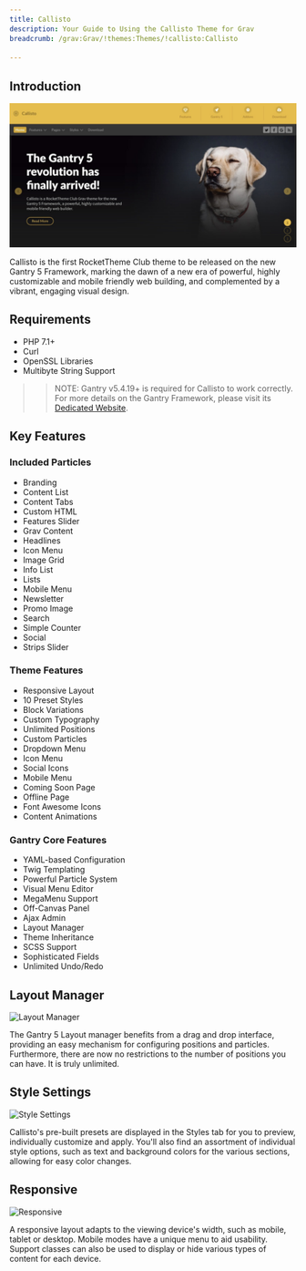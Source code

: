 ```yaml
---
title: Callisto
description: Your Guide to Using the Callisto Theme for Grav
breadcrumb: /grav:Grav/!themes:Themes/!callisto:Callisto

---
```


Introduction
-----

![](assets/callisto.jpeg)

Callisto is the first RocketTheme Club theme to be released on the new Gantry 5 Framework, marking the dawn of a new era of powerful, highly customizable and mobile friendly web building, and complemented by a vibrant, engaging visual design.

Requirements
-----
* PHP 7.1+
* Curl
* OpenSSL Libraries
* Multibyte String Support

>> NOTE: Gantry v5.4.19+ is required for Callisto to work correctly. For more details on the Gantry Framework, please visit its [Dedicated Website](http://gantry.org).

Key Features
-----


### Included Particles

* Branding
* Content List
* Content Tabs
* Custom HTML
* Features Slider
* Grav Content
* Headlines
* Icon Menu
* Image Grid
* Info List
* Lists
* Mobile Menu
* Newsletter
* Promo Image
* Search
* Simple Counter
* Social
* Strips Slider 

### Theme Features

* Responsive Layout
* 10 Preset Styles
* Block Variations
* Custom Typography
* Unlimited Positions
* Custom Particles
* Dropdown Menu
* Icon Menu
* Social Icons
* Mobile Menu
* Coming Soon Page
* Offline Page
* Font Awesome Icons
* Content Animations 

### Gantry Core Features

* YAML-based Configuration
* Twig Templating
* Powerful Particle System
* Visual Menu Editor
* MegaMenu Support
* Off-Canvas Panel
* Ajax Admin
* Layout Manager
* Theme Inheritance
* SCSS Support
* Sophisticated Fields
* Unlimited Undo/Redo

## Layout Manager

![Layout Manager](ft-2.jpg)

The Gantry 5 Layout manager benefits from a drag and drop interface, providing an easy mechanism for configuring positions and particles. Furthermore, there are now no restrictions to the number of positions you can have. It is truly unlimited.

## Style Settings

![Style Settings](ft-3.jpg)

Callisto's pre-built presets are displayed in the Styles tab for you to preview, individually customize and apply. You'll also find an assortment of individual style options, such as text and background colors for the various sections, allowing for easy color changes.

## Responsive

![Responsive](ft-4.jpg)

A responsive layout adapts to the viewing device's width, such as mobile, tablet or desktop. Mobile modes have a unique menu to aid usability. Support classes can also be used to display or hide various types of content for each device.
